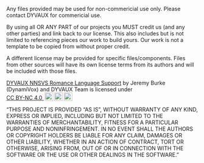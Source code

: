 Any files provided may be used for non-commericial use only. Please contact DYVAUX for commericial use.

By using all OR ANY PART of our projects you MUST credit us (and any other parties) and link back to our license. This also includes but is not limited to referencing pieces our work to build yours. Our work is not a template to be copied from without proper credit.

A different license may be provided for specific files/components. Files from other sources will have its own license terms from its authors and will be included with those files.

<p xmlns:cc="http://creativecommons.org/ns#" xmlns:dct="http://purl.org/dc/terms/"><a property="dct:title" rel="cc:attributionURL" href="https://github.com/DYVAUX/nnsvs-romance-language-support">DYVAUX NNSVS Romance Language Support</a> by <span property="cc:attributionName">Jeremy Burke (DynamiVox) and DYVAUX Team</span> is licensed under <a href="http://creativecommons.org/licenses/by-nc/4.0/?ref=chooser-v1" target="_blank" rel="license noopener noreferrer" style="display:inline-block;">CC BY-NC 4.0 <img style="height:22px!important;margin-left:3px;vertical-align:text-bottom;" src="https://mirrors.creativecommons.org/presskit/icons/cc.svg?ref=chooser-v1"><img style="height:22px!important;margin-left:3px;vertical-align:text-bottom;" src="https://mirrors.creativecommons.org/presskit/icons/by.svg?ref=chooser-v1"><img style="height:22px!important;margin-left:3px;vertical-align:text-bottom;" src="https://mirrors.creativecommons.org/presskit/icons/nc.svg?ref=chooser-v1"></a></p> 

“THIS PROJECT IS PROVIDED “AS IS”, WITHOUT WARRANTY OF ANY KIND,
EXPRESS OR IMPLIED, INCLUDING BUT NOT LIMITED TO THE WARRANTIES OF MERCHANTABILITY,
FITNESS FOR A PARTICULAR PURPOSE AND NONINFRINGEMENT.
IN NO EVENT SHALL THE AUTHORS OR COPYRIGHT HOLDERS BE LIABLE FOR ANY CLAIM,
DAMAGES OR OTHER LIABILITY, WHETHER IN AN ACTION OF CONTRACT, TORT OR OTHERWISE,
ARISING FROM, OUT OF OR IN CONNECTION WITH THE SOFTWARE OR THE USE OR OTHER DEALINGS IN THE SOFTWARE.”

